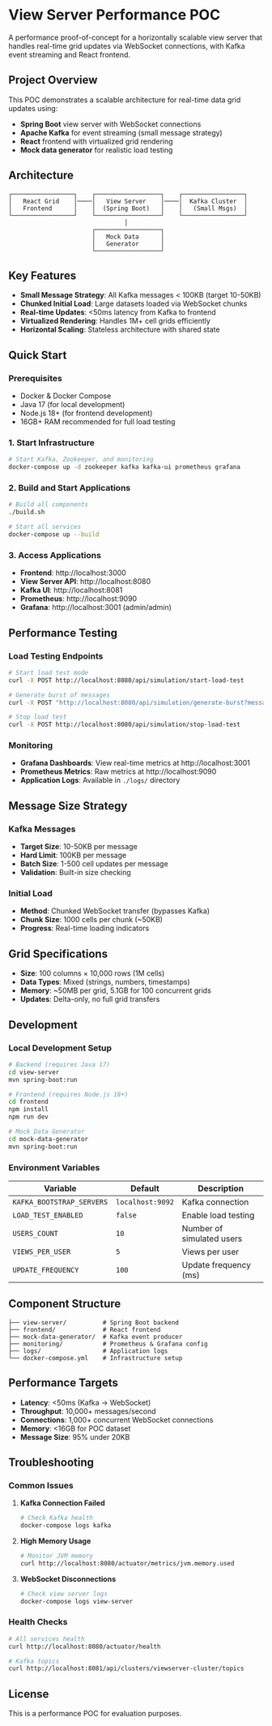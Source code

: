 # View Server Performance POC

A performance proof-of-concept for a horizontally scalable view server that handles real-time grid updates via WebSocket connections, with Kafka event streaming and React frontend.

## Project Overview

This POC demonstrates a scalable architecture for real-time data grid updates using:
- **Spring Boot** view server with WebSocket connections
- **Apache Kafka** for event streaming (small message strategy)
- **React** frontend with virtualized grid rendering
- **Mock data generator** for realistic load testing

## Architecture

```
┌─────────────────┐    ┌──────────────────┐    ┌─────────────────┐
│   React Grid    │────│   View Server    │────│  Kafka Cluster  │
│   Frontend      │    │  (Spring Boot)   │    │   (Small Msgs)  │
└─────────────────┘    └──────────────────┘    └─────────────────┘
                                │
                       ┌──────────────────┐
                       │   Mock Data      │
                       │   Generator      │
                       └──────────────────┘
```

## Key Features

- **Small Message Strategy**: All Kafka messages < 100KB (target 10-50KB)
- **Chunked Initial Load**: Large datasets loaded via WebSocket chunks
- **Real-time Updates**: <50ms latency from Kafka to frontend
- **Virtualized Rendering**: Handles 1M+ cell grids efficiently
- **Horizontal Scaling**: Stateless architecture with shared state

## Quick Start

### Prerequisites

- Docker & Docker Compose
- Java 17 (for local development)
- Node.js 18+ (for frontend development)
- 16GB+ RAM recommended for full load testing

### 1. Start Infrastructure

```bash
# Start Kafka, Zookeeper, and monitoring
docker-compose up -d zookeeper kafka kafka-ui prometheus grafana
```

### 2. Build and Start Applications

```bash
# Build all components
./build.sh

# Start all services
docker-compose up --build
```

### 3. Access Applications

- **Frontend**: http://localhost:3000
- **View Server API**: http://localhost:8080
- **Kafka UI**: http://localhost:8081
- **Prometheus**: http://localhost:9090
- **Grafana**: http://localhost:3001 (admin/admin)

## Performance Testing

### Load Testing Endpoints

```bash
# Start load test mode
curl -X POST http://localhost:8080/api/simulation/start-load-test

# Generate burst of messages
curl -X POST "http://localhost:8080/api/simulation/generate-burst?messageCount=1000&delayMs=10"

# Stop load test
curl -X POST http://localhost:8080/api/simulation/stop-load-test
```

### Monitoring

- **Grafana Dashboards**: View real-time metrics at http://localhost:3001
- **Prometheus Metrics**: Raw metrics at http://localhost:9090
- **Application Logs**: Available in `./logs/` directory

## Message Size Strategy

### Kafka Messages
- **Target Size**: 10-50KB per message
- **Hard Limit**: 100KB per message
- **Batch Size**: 1-500 cell updates per message
- **Validation**: Built-in size checking

### Initial Load
- **Method**: Chunked WebSocket transfer (bypasses Kafka)
- **Chunk Size**: 1000 cells per chunk (~50KB)
- **Progress**: Real-time loading indicators

## Grid Specifications

- **Size**: 100 columns × 10,000 rows (1M cells)
- **Data Types**: Mixed (strings, numbers, timestamps)
- **Memory**: ~50MB per grid, 5.1GB for 100 concurrent grids
- **Updates**: Delta-only, no full grid transfers

## Development

### Local Development Setup

```bash
# Backend (requires Java 17)
cd view-server
mvn spring-boot:run

# Frontend (requires Node.js 18+)
cd frontend
npm install
npm run dev

# Mock Data Generator
cd mock-data-generator
mvn spring-boot:run
```

### Environment Variables

| Variable | Default | Description |
|----------|---------|-------------|
| `KAFKA_BOOTSTRAP_SERVERS` | `localhost:9092` | Kafka connection |
| `LOAD_TEST_ENABLED` | `false` | Enable load testing |
| `USERS_COUNT` | `10` | Number of simulated users |
| `VIEWS_PER_USER` | `5` | Views per user |
| `UPDATE_FREQUENCY` | `100` | Update frequency (ms) |

## Component Structure

```
├── view-server/          # Spring Boot backend
├── frontend/             # React frontend  
├── mock-data-generator/  # Kafka event producer
├── monitoring/           # Prometheus & Grafana config
├── logs/                 # Application logs
└── docker-compose.yml    # Infrastructure setup
```

## Performance Targets

- **Latency**: <50ms (Kafka → WebSocket)
- **Throughput**: 10,000+ messages/second
- **Connections**: 1,000+ concurrent WebSocket connections
- **Memory**: <16GB for POC dataset
- **Message Size**: 95% under 20KB

## Troubleshooting

### Common Issues

1. **Kafka Connection Failed**
   ```bash
   # Check Kafka health
   docker-compose logs kafka
   ```

2. **High Memory Usage**
   ```bash
   # Monitor JVM memory
   curl http://localhost:8080/actuator/metrics/jvm.memory.used
   ```

3. **WebSocket Disconnections**
   ```bash
   # Check view server logs
   docker-compose logs view-server
   ```

### Health Checks

```bash
# All services health
curl http://localhost:8080/actuator/health

# Kafka topics
curl http://localhost:8081/api/clusters/viewserver-cluster/topics
```

## License

This is a performance POC for evaluation purposes. 